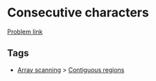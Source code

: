 # Consecutive characters

[Problem link](https://leetcode.com/problems/consecutive-characters)

## Tags

* [Array scanning](/README.md#Array_scanning) > [Contiguous regions](/README.md#Array_scanning-Contiguous_regions)
